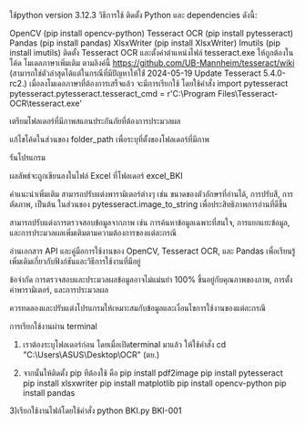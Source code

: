 ใช้python version 3.12.3
วิธีการใช้
ติดตั้ง Python และ dependencies ดังนี้:

OpenCV (pip install opencv-python)
Tesseract OCR (pip install pytesseract)
Pandas (pip install pandas)
XlsxWriter (pip install XlsxWriter)
Imutils (pip install imutils)
ติดตั้ง Tesseract OCR และตั้งค่าตำแหน่งไฟล์ tesseract.exe ให้ถูกต้องในโค้ด
โมเดลภาษาเพิ่มเติม ตามลิงค์นี้ https://github.com/UB-Mannheim/tesseract/wiki
(สามารถใช่ตัวล่าสุดได้แต่ในกรณีที่มีปัญหาให้ใช่้ 2024-05-19 Update Tesseract 5.4.0-rc2.)
เมื่อลงโมเดลภาษาที่ต้องการเสร็จแล้ว
จะมีการเรียกใช้ โดยใช้คำสั่ง
import pytesseract
pytesseract.pytesseract.tesseract_cmd = r'C:\Program Files\Tesseract-OCR\tesseract.exe'

เตรียมโฟลเดอร์ที่มีภาพสแกนประกันภัยที่ต้องการประมวลผล

แก้ไขโค้ดในส่วนของ folder_path เพื่อระบุที่ตั้งของโฟลเดอร์ที่มีภาพ

รันโปรแกรม

ผลลัพธ์จะถูกเขียนลงในไฟล์ Excel ที่โฟลเดอร์ excel_BKI

คำแนะนำเพิ่มเติม
สามารถปรับแต่งพารามิเตอร์ต่างๆ เช่น ขนาดของตัวอักษรที่อ่านได้, การปรับสี, การตัดภาพ, เป็นต้น ในส่วนของ pytesseract.image_to_string เพื่อประสิทธิภาพการอ่านที่ดีขึ้น

สามารถปรับแต่งการตรวจสอบข้อมูลจากภาพ เช่น การค้นหาข้อมูลเฉพาะที่สนใจ, การแยกแยะข้อมูล, และการประมวลผลเพิ่มเติมตามความต้องการของแต่ละกรณี

อ่านเอกสาร API และคู่มือการใช้งานของ OpenCV, Tesseract OCR, และ Pandas เพื่อเรียนรู้เพิ่มเติมเกี่ยวกับฟังก์ชันและวิธีการใช้งานที่มีอยู่

ข้อจำกัด
การตรวจสอบและประมวลผลข้อมูลอาจไม่แม่นยำ 100% ขึ้นอยู่กับคุณภาพของภาพ, การตั้งค่าพารามิเตอร์, และการประมวลผล

ควรทดลองและปรับแต่งโปรแกรมให้เหมาะสมกับข้อมูลและเงื่อนไขการใช้งานของแต่ละกรณี


การเรียกใช้งานผ่าน terminal
1) เราต้องระบุโฟลเดอร์ก่อน โดยเมื่อเปิดterminal มาแล้ว ให้ใช้คำสั่ง cd "C:\Users\ASUS\Desktop\OCR" (ตย.)
 
2) จากนั้นให้ติดตั้ง pip ทีต้องใช้  คือ 
pip install pdf2image
pip install pytesseract
pip install xlsxwriter
pip install matplotlib
pip install opencv-python
pip install pandas 


3)เรียกใช้งานไฟล์โดยใช้คำสั่ง python BKI.py BKI-001
